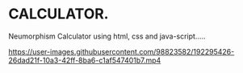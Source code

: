# CALCULATOR.
Neumorphism Calculator using html, css and java-script.....

https://user-images.githubusercontent.com/98823582/192295426-26dad21f-10a3-42ff-8ba6-c1af547401b7.mp4
